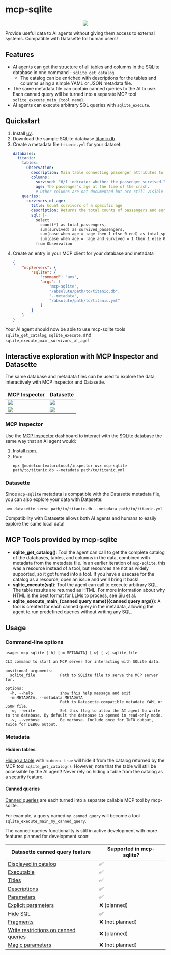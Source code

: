 # mcp-sqlite
<p align="center">
  <img src="images/mcp-sqlite-256.png">
</p>

Provide useful data to AI agents without giving them access to external systems. Compatible with Datasette for human users!

## Features
- AI agents can get the structure of all tables and columns in the SQLite database in one command - `sqlite_get_catalog`.
  - The catalog can be enriched with descriptions for the tables and columns using a simple YAML or JSON metadata file.
- The same metadata file can contain canned queries to the AI to use.
  Each canned query will be turned into a separate MCP tool `sqlite_execute_main_{tool name}`.
- AI agents can execute arbitrary SQL queries with `sqlite_execute`.


## Quickstart
1.  Install [uv](https://docs.astral.sh/uv/getting-started/installation/).
2.  Download the sample SQLite database [titanic.db](https://github.com/davidjamesknight/SQLite_databases_for_learning_data_science/raw/refs/heads/main/titanic.db).
3.  Create a metadata file `titanic.yml` for your dataset:
    ```yaml
    databases:
      titanic:
        tables:
          Observation:
            description: Main table connecting passenger attributes to observed outcomes.
            columns:
              survived: "0/1 indicator whether the passenger survived."
              age: The passenger's age at the time of the crash.
              # Other columns are not documented but are still visible to the AI agent
        queries:
          survivors_of_age:
            title: Count survivors of a specific age
            description: Returns the total counts of passengers and survivors, both for all ages and for a specific provided age.
            sql: |-
              select
                count(*) as total_passengers,
                sum(survived) as survived_passengers,
                sum(case when age = :age then 1 else 0 end) as total_specific_age,
                sum(case when age = :age and survived = 1 then 1 else 0 end) as survived_specific_age
              from Observation
    ```
4.  Create an entry in your MCP client for your database and metadata
    ```json
    {
        "mcpServers": {
            "sqlite": {
                "command": "uvx",
                "args": [
                    "mcp-sqlite",
                    "/absolute/path/to/titanic.db",
                    "--metadata",
                    "/absolute/path/to/titanic.yml"
                ]
            }
        }
    }
    ```

Your AI agent should now be able to use mcp-sqlite tools `sqlite_get_catalog`, `sqlite_execute`, and `sqlite_execute_main_survivors_of_age`!

## Interactive exploration with MCP Inspector and Datasette

The same database and metadata files can be used to explore the data interactively with MCP Inspector and Datasette.

| MCP Inspector | Datasette |
| ------------- | --------- |
| ![](images/mcp-inspector-sqlite-get-catalog.png) | ![](images/datasette-table-view.png) |
| ![](images/mcp-inspector-sqlite-canned-query-tool.png) | ![](images/datasette-canned-query.png) |

### MCP Inspector
Use the [MCP Inspector](https://modelcontextprotocol.io/docs/tools/inspector) dashboard to interact with the SQLite database the same way that an AI agent would:
1.  Install [npm](https://docs.npmjs.com/downloading-and-installing-node-js-and-npm).
2.  Run:
    ```
    npx @modelcontextprotocol/inspector uvx mcp-sqlite path/to/titanic.db --metadata path/to/titanic.yml
    ```

### Datasette
Since `mcp-sqlite` metadata is compatible with the Datasette metadata file, you can also explore your data with Datasette:
```
uvx datasette serve path/to/titanic.db --metadata path/to/titanic.yml
```
Compatibility with Datasette allows both AI agents and humans to easily explore the same local data!


## MCP Tools provided by mcp-sqlite
- **sqlite_get_catalog()**: Tool the agent can call to get the complete catalog of the databases, tables, and columns in the data, combined with metadata from the metadata file.
  In an earlier iteration of `mcp-sqlite`, this was a resource instead of a tool, but resources are not as widely supported, so it got turned into a tool.
  If you have a usecase for the catalog as a resource, open an issue and we'll bring it back!
- **sqlite_execute(sql)**: Tool the agent can call to execute arbitrary SQL. The table results are returned as HTML.
  For more information about why HTML is the best format for LLMs to process, see [Siu et al](https://arxiv.org/abs/2305.13062).
- **sqlite_execute_main_{canned query name}({canned query args})**: A tool is created for each canned query in the metadata, allowing the agent to run predefined queries without writing any SQL.


## Usage

### Command-line options
```
usage: mcp-sqlite [-h] [-m METADATA] [-w] [-v] sqlite_file

CLI command to start an MCP server for interacting with SQLite data.

positional arguments:
  sqlite_file           Path to SQLite file to serve the MCP server for.

options:
  -h, --help            show this help message and exit
  -m METADATA, --metadata METADATA
                        Path to Datasette-compatible metadata YAML or JSON file.
  -w, --write           Set this flag to allow the AI agent to write to the database. By default the database is opened in read-only mode.
  -v, --verbose         Be verbose. Include once for INFO output, twice for DEBUG output.
```

### Metadata

#### Hidden tables
[Hiding a table](https://docs.datasette.io/en/stable/metadata.html#hiding-tables) with `hidden: true` will hide it from the catalog returned by the MCP tool `sqlite_get_catalog()`.
However, note that the table will still be accessible by the AI agent!
Never rely on hiding a table from the catalog as a security feature.

#### Canned queries
[Canned queries](https://docs.datasette.io/en/stable/sql_queries.html#canned-queries) are each turned into a separate callable MCP tool by mcp-sqlite.

For example, a query named `my_canned_query` will become a tool `sqlite_execute_main_my_canned_query`.

The canned queries functionality is still in active development with more features planned for development soon:

| Datasette canned query feature | Supported in mcp-sqlite? |
| ------------------------------ | ------------------------ |
| [Displayed in catalog](https://docs.datasette.io/en/stable/sql_queries.html#canned-queries) | ✅ |
| [Executable](https://docs.datasette.io/en/stable/sql_queries.html#canned-queries) | ✅ |
| [Titles](https://docs.datasette.io/en/stable/sql_queries.html#canned-queries) | ✅ |
| [Descriptions](https://docs.datasette.io/en/stable/sql_queries.html#canned-queries) | ✅ |
| [Parameters](https://docs.datasette.io/en/stable/sql_queries.html#canned-queries) | ✅ |
| [Explicit parameters](https://docs.datasette.io/en/stable/sql_queries.html#canned-queries) | ❌ (planned) |
| [Hide SQL](https://docs.datasette.io/en/stable/sql_queries.html#hide-sql) | ✅ |
| [Fragments](https://docs.datasette.io/en/stable/sql_queries.html#fragment) | ❌ (not planned) |
| [Write restrictions on canned queries](https://docs.datasette.io/en/stable/sql_queries.html#writable-canned-queries) | ❌ (planned) |
| [Magic parameters](https://docs.datasette.io/en/stable/sql_queries.html#magic-parameters) | ❌ (not planned) |
